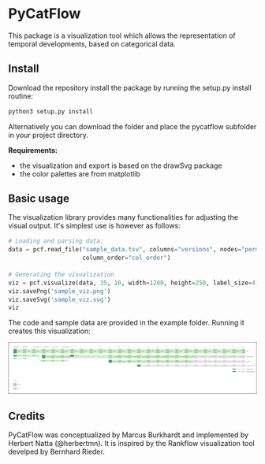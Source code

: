 # PyCatFlow

This package is a visualization tool which allows the representation of temporal developments, based on categorical data.

## Install 

Download the repository install the package by running the setup.py install routine:

```python
python3 setup.py install
```

Alternatively you can download the folder and place the pycatflow subfolder in your project directory. 

**Requirements:** 
- the visualization and export is based on the drawSvg package
- the color palettes are from matplotlib


## Basic usage

The visualization library provides many functionalities for adjusting the visual output. It's simplest use is however as follows:

```Python
# Loading and parsing data:
data = pcf.read_file("sample_data.tsv", columns="versions", nodes="permissions", categories="app_review",
                     column_order="col_order")

# Generating the visualization
viz = pcf.visualize(data, 35, 10, width=1200, height=250, label_size=4, label_shortening="resize")
viz.savePng('sample_viz.png')
viz.saveSvg('sample_viz.svg')
viz
```

The code and sample data are provided in the example folder. Running it creates this visualization:

![Sample Visualization](example/sample_viz.svg)


## Credits

PyCatFlow was conceptualized by Marcus Burkhardt and implemented by Herbert Natta (@herbertmn). It is inspired by the Rankflow visualization tool develped by Bernhard Rieder.


